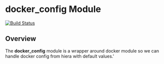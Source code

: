 # docker_config Module
[![Build Status](https://travis-ci.org/Adaptavist/puppet-docker_config.svg?branch=master)](https://travis-ci.org/Adaptavist/puppet-docker_config)

## Overview

The **docker_config** module is a wrapper around docker module so we can handle docker config from hiera with default values.'